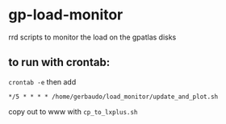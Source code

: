 gp-load-monitor
===============

rrd scripts to monitor the load on the gpatlas disks


to run with crontab:
--------------------


`crontab -e` then add

```
*/5 * * * * /home/gerbaudo/load_monitor/update_and_plot.sh
```

copy out to www with `cp_to_lxplus.sh`

